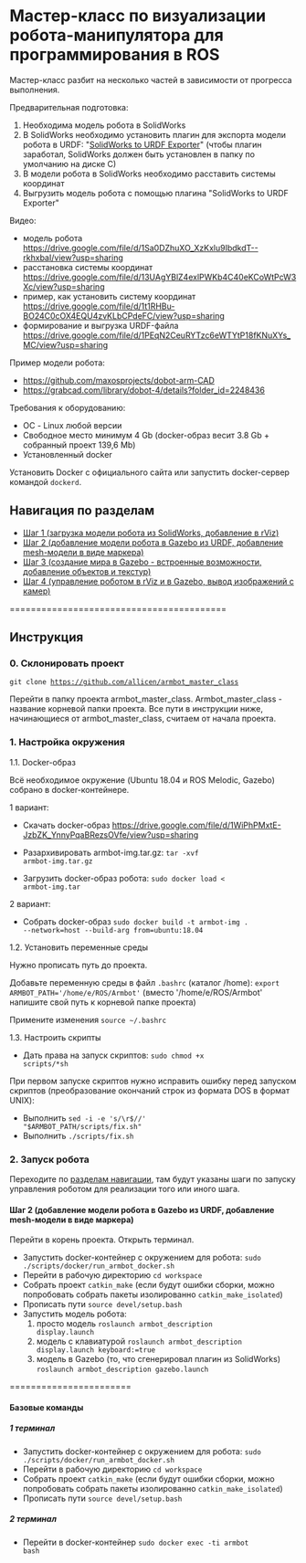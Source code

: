 # Мастер-класс по визуализации робота-манипулятора для программирования в ROS

Мастер-класс разбит на несколько частей в зависимости от прогресса выполнения.

Предварительная подготовка:

1) Необходима модель робота в SolidWorks
2) В SolidWorks необходимо установить плагин для экспорта модели робота в URDF: "<a href="http://wiki.ros.org/sw_urdf_exporter">SolidWorks to URDF Exporter</a>" (чтобы плагин заработал, SolidWorks должен быть установлен в папку по умолчанию на диске C)
3) В модели робота в SolidWorks необходимо расставить системы координат
4) Выгрузить модель робота с помощью плагина "SolidWorks to URDF Exporter"

Видео:
- модель робота https://drive.google.com/file/d/1Sa0DZhuXO_XzKxlu9IbdkdT--rkhxbaI/view?usp=sharing
- расстановка системы координат https://drive.google.com/file/d/13UAgYBlZ4exlPWKb4C40eKCoWtPcW3Xc/view?usp=sharing
- пример, как установить систему координат https://drive.google.com/file/d/1t1RHBu-BO24C0cOX4EQU4zvKLbCPdeFC/view?usp=sharing
- формирование и выгрузка URDF-файла https://drive.google.com/file/d/1PEqN2CeuRYTzc6eWTYtP18fKNuXYs_MC/view?usp=sharing

Пример модели робота: 
- https://github.com/maxosprojects/dobot-arm-CAD
- https://grabcad.com/library/dobot-4/details?folder_id=2248436 

Требования к оборудованию:
- ОС - Linux любой версии
- Свободное место минимум 4 Gb (docker-образ весит 3.8 Gb + собранный проект 139,6 Mb)
- Установленный docker

Установить Docker с официального сайта или запустить docker-сервер командой <code>dockerd</code>.

<a name="nav"></a>
## Навигация по разделам

- <a href="https://github.com/allicen/armbot_master_class/tree/step1">Шаг 1 (загрузка модели робота из SolidWorks, добавление в rViz)</a>
- <a href="https://github.com/allicen/armbot_master_class/tree/step2">Шаг 2 (добавление модели робота в Gazebo из URDF, добавление mesh-модели в виде маркера)</a>
- <a href="https://github.com/allicen/armbot_master_class/tree/step3">Шаг 3 (создание мира в Gazebo - встроенные возможности, добавление объектов и текстур)</a>
- <a href="https://github.com/allicen/armbot_master_class/tree/step4">Шаг 4 (управление роботом в rViz и в Gazebo, вывод изображений с камер)</a>


=========================================

## Инструкция 

### 0. Склонировать проект

<code>git clone https://github.com/allicen/armbot_master_class</code>

Перейти в папку проекта armbot_master_class. Armbot_master_class - название корневой папки проекта. Все пути в инструкции ниже, начинающиеся от armbot_master_class, считаем от начала проекта.

### 1. Настройка окружения

1.1. Docker-образ

Всё необходимое окружение (Ubuntu 18.04 и ROS Melodic, Gazebo) собрано в docker-контейнере. 

1 вариант:

- Скачать docker-образ https://drive.google.com/file/d/1WiPhPMxtE-JzbZK_YnnyPqaBRezsOVfe/view?usp=sharing

- Разархивировать armbot-img.tar.gz: <code>tar -xvf armbot-img.tar.gz</code>

- Загрузить docker-образ робота: <code>sudo docker load < armbot-img.tar</code>

2 вариант:

- Собрать docker-образ <code>sudo docker build -t armbot-img . --network=host --build-arg from=ubuntu:18.04</code>

1.2. Установить переменные среды

Нужно прописать путь до проекта.

Добавьте переменную среды в файл <code>.bashrc</code> (каталог /home): <code>export ARMBOT_PATH='/home/e/ROS/Armbot'</code> (вместо '/home/e/ROS/Armbot' напишите свой путь к корневой папке проекта)

Примените изменения <code>source ~/.bashrc</code>

1.3. Настроить скрипты

- Дать права на запуск скриптов: <code>sudo chmod +x scripts/*sh</code>

При первом запуске скриптов нужно исправить ошибку перед запуском скриптов (преобразование окончаний строк из формата DOS в формат UNIX):

- Выполнить <code>sed -i -e 's/\r$//' "$ARMBOT_PATH/scripts/fix.sh"</code>
- Выполнить <code>./scripts/fix.sh</code>

### 2. Запуск робота

Переходите по <a href="#nav">разделам навигации</a>, там будут указаны шаги по запуску управления роботом для реализации того или иного шага.

#### Шаг 2 (добавление модели робота в Gazebo из URDF, добавление mesh-модели в виде маркера)

Перейти в корень проекта. Открыть терминал.

- Запустить docker-контейнер с окружением для робота: <code>sudo ./scripts/docker/run_armbot_docker.sh</code>
- Перейти в рабочую директорию <code>cd workspace</code>
- Собрать проект <code>catkin_make</code> (если будут ошибки сборки, можно попробовать собрать пакеты изолированно <code>catkin_make_isolated</code>)
- Прописать пути <code>source devel/setup.bash</code>
- Запустить модель робота:
  1) просто модель <code>roslaunch armbot_description display.launch</code>
  2) модель с клавиатурой <code>roslaunch armbot_description display.launch keyboard:=true</code>
  3) модель в Gazebo (то, что сгенерировал плагин из SolidWorks) <code>roslaunch armbot_description gazebo.launch</code>


=======================

#### Базовые команды

##### 1 терминал
- Запустить docker-контейнер с окружением для робота: <code>sudo ./scripts/docker/run_armbot_docker.sh</code>
- Перейти в рабочую директорию <code>cd workspace</code>
- Собрать проект <code>catkin_make</code> (если будут ошибки сборки, можно попробовать собрать пакеты изолированно <code>catkin_make_isolated</code>)
- Прописать пути <code>source devel/setup.bash</code>

##### 2 терминал
- Перейти в docker-контейнер <code>sudo docker exec -ti armbot bash</code>
